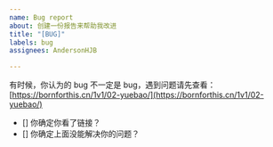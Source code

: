 ```yaml
---
name: Bug report
about: 创建一份报告来帮助我改进
title: "[BUG]"
labels: bug
assignees: AndersonHJB

---
```


有时候，你认为的 bug 不一定是 bug，遇到问题请先查看：[https://bornforthis.cn/1v1/02-yuebao/](https://bornforthis.cn/1v1/02-yuebao/)

- [] 你确定你看了链接？
- [] 你确定上面没能解决你的问题？
